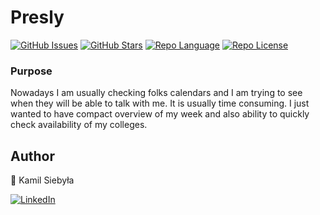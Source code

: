 # Presly

[![GitHub Issues][badge_issues]][link_issues]
[![GitHub Stars][badge_repo_stars]][link_repo]
[![Repo Language][badge_language]][link_repo]
[![Repo License][badge_license]][link_repo]

### Purpose
Nowadays I am usually checking folks calendars and I am trying to see when they will be able to talk with me. It is usually time consuming. I just wanted to have compact overview of my week and also ability to quickly check availability of my colleges.

## Author

👤 Kamil Siebyła

[![LinkedIn][badge_linkedin]][link_linkedin]

[link_linkedin]: https://www.linkedin.com/in/kamilsiebyla
[badge_linkedin]: https://img.shields.io/badge/LinkedIn-KamilSiebyła-blue?style=for-the-badge&logo=linkedin
[badge_language]: https://img.shields.io/badge/language-C%23-blue?style=for-the-badge
[badge_license]: https://img.shields.io/github/license/KamilSiebyla/Presly?style=for-the-badge
[badge_issues]: https://img.shields.io/github/issues/KamilSiebyla/Presly?style=for-the-badge
[badge_repo_stars]: https://img.shields.io/github/stars/KamilSiebyla/Presly?logo=github&style=for-the-badge
[link_issues]: https://github.com/KamilSiebyla/Presly/issues
[link_repo]: https://github.com/KamilSiebyla/Presly
[link_actions]: https://github.com/KamilSiebyla/Presly

